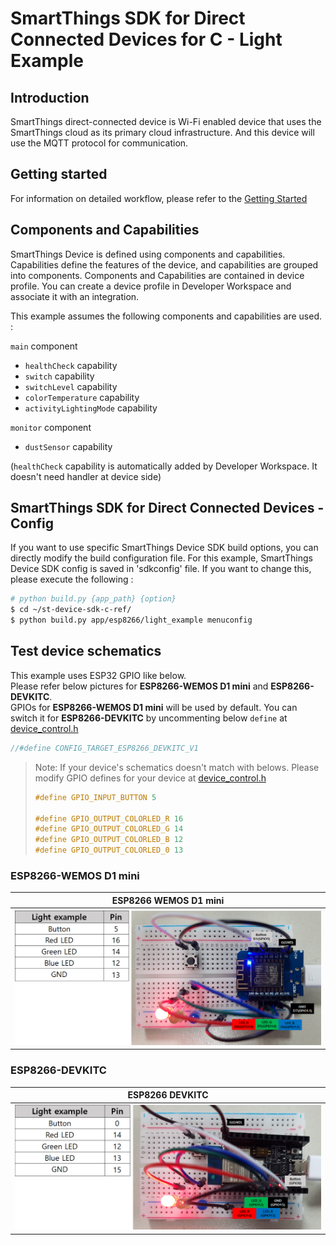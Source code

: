 # SmartThings SDK for Direct Connected Devices for C - Light Example

## Introduction

SmartThings direct-connected device is Wi-Fi enabled device that uses the SmartThings cloud as its primary cloud infrastructure. And this device will use the MQTT protocol for communication.

## Getting started

For information on detailed workflow, please refer to the [Getting Started](../../../doc/getting_started.md)

## Components and Capabilities

SmartThings Device is defined using components and capabilities. Capabilities define the features of the device, and capabilities are grouped into components.
Components and Capabilities are contained in device profile. You can create a device profile in Developer Workspace and associate it with an integration.

This example assumes the following components and capabilities are used. :  

`main` component  
- `healthCheck` capability  
- `switch` capability  
- `switchLevel` capability  
- `colorTemperature` capability  
- `activityLightingMode` capability  

`monitor` component  
- `dustSensor` capability  

(`healthCheck` capability is automatically added by Developer Workspace. It doesn't need handler at device side)

## SmartThings SDK for Direct Connected Devices - Config
If you want to use specific SmartThings Device SDK build options, you can directly modify the build configuration file. For this example, SmartThings Device SDK config is saved in 'sdkconfig' file. If you want to change this, please execute the following :
```sh
# python build.py {app_path} {option}
$ cd ~/st-device-sdk-c-ref/
$ python build.py app/esp8266/light_example menuconfig
```

## Test device schematics
This example uses ESP32 GPIO like below.  
Please refer below pictures for __ESP8266-WEMOS D1 mini__ and __ESP8266-DEVKITC__.  
GPIOs for __ESP8266-WEMOS D1 mini__ will be used by default. You can switch it for __ESP8266-DEVKITC__ by uncommenting below `define` at [device_control.h](main/device_control.h)
```c
//#define CONFIG_TARGET_ESP8266_DEVKITC_V1
```

> Note: If your device's schematics doesn't match with belows.
> Please modify GPIO defines for your device at [device_control.h](main/device_control.h)
>
> ```c
> #define GPIO_INPUT_BUTTON 5
> 
> #define GPIO_OUTPUT_COLORLED_R 16
> #define GPIO_OUTPUT_COLORLED_G 14
> #define GPIO_OUTPUT_COLORLED_B 12
> #define GPIO_OUTPUT_COLORLED_0 13
> ```

### ESP8266-WEMOS D1 mini  
| ESP8266 WEMOS D1 mini                                                     |
|-------------------------------------------------------------------|
|![ESP8266_WEMOS_D1_MINI](../../../doc/res/Light_Example_ESP8266_D1_mini.png) |


### ESP8266-DEVKITC  
| ESP8266 DEVKITC                                                     |
|-------------------------------------------------------------------|
|![ESP8266_DEVKITC](../../../doc/res/Light_Example_ESP8266_DEVKITC.png) |

